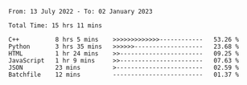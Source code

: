 <!--START_SECTION:waka-->

```text
From: 13 July 2022 - To: 02 January 2023

Total Time: 15 hrs 11 mins

C++          8 hrs 5 mins    >>>>>>>>>>>>>------------   53.26 %
Python       3 hrs 35 mins   >>>>>>-------------------   23.68 %
HTML         1 hr 24 mins    >>-----------------------   09.25 %
JavaScript   1 hr 9 mins     >>-----------------------   07.63 %
JSON         23 mins         >------------------------   02.59 %
Batchfile    12 mins         -------------------------   01.37 %
```

<!--END_SECTION:waka-->

<!---
yvanlok/yvanlok is a ✨ special ✨ repository because its `README.md` (this file) appears on your GitHub profile.
You can click the Preview link to take a look at your changes.
--->
